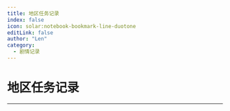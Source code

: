```yaml
---
title: 地区任务记录
index: false
icon: solar:notebook-bookmark-line-duotone
editLink: false
author: "Len"
category:
  - 剧情记录
---
```


#  地区任务记录

------



<AutoCatalog />
